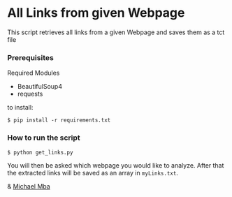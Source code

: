 # All Links from given Webpage

This script retrieves all links from a given Webpage and saves them as a tct file

### Prerequisites

Required Modules

- BeautifulSoup4
- requests

to install:

```
$ pip install -r requirements.txt
```

### How to run the script

```bash
$ python get_links.py
```

You will then be asked which webpage you would like to analyze.
After that the extracted links will be saved as an array in `myLinks.txt`.

& [Michael Mba](https://github.com/mikeysan)
